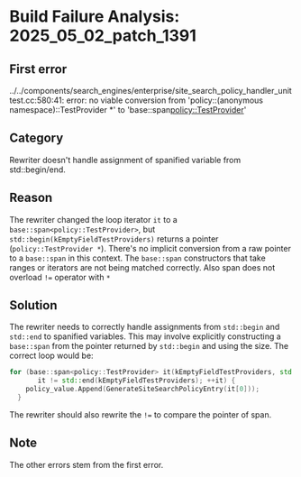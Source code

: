 # Build Failure Analysis: 2025_05_02_patch_1391

## First error

../../components/search_engines/enterprise/site_search_policy_handler_unittest.cc:580:41: error: no viable conversion from 'policy::(anonymous namespace)::TestProvider *' to 'base::span<policy::TestProvider>'

## Category
Rewriter doesn't handle assignment of spanified variable from std::begin/end.

## Reason
The rewriter changed the loop iterator `it` to a `base::span<policy::TestProvider>`, but `std::begin(kEmptyFieldTestProviders)` returns a pointer (`policy::TestProvider *`).  There's no implicit conversion from a raw pointer to a `base::span` in this context.  The `base::span` constructors that take ranges or iterators are not being matched correctly. Also span does not overload `!=` operator with `*`

## Solution
The rewriter needs to correctly handle assignments from `std::begin` and `std::end` to spanified variables. This may involve explicitly constructing a `base::span` from the pointer returned by `std::begin` and using the size. The correct loop would be:
```c++
for (base::span<policy::TestProvider> it(kEmptyFieldTestProviders, std::size(kEmptyFieldTestProviders));
       it != std::end(kEmptyFieldTestProviders); ++it) {
    policy_value.Append(GenerateSiteSearchPolicyEntry(it[0]));
  }
```
The rewriter should also rewrite the `!=` to compare the pointer of span.

## Note
The other errors stem from the first error.